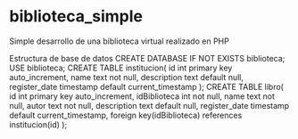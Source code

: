 # biblioteca_simple
Simple desarrollo de una biblioteca virtual realizado en PHP

Estructura de base de datos
CREATE DATABASE IF NOT EXISTS biblioteca;
USE biblioteca;
CREATE TABLE institucion(
	id int primary key auto_increment,
    name text not null,
    description text default null,
    register_date timestamp default current_timestamp
);
CREATE TABLE libro(
	id int primary key auto_increment,
    idBiblioteca int not null,
    name text not null,
    autor text not null,
    description text default null,
    register_date timestamp default current_timestamp,
    foreign key(idBiblioteca) references institucion(id)
);
